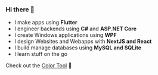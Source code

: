 ### Hi there 👋

- I make apps using **Flutter**
- I engineer backends using **C#** and **ASP.NET Core**
- I create Windows applications using **WPF** 
- I design Websites and Webapps with **NextJS and React**
- I build manage databases using **MySQL and SQLite**
- I learn stuff on the go

Check out the [Color Tool](https://coffeecoding.github.io) 🌴

<!--
**coffeecoding/coffeecoding** is a ✨ _special_ ✨ repository because its `README.md` (this file) appears on your GitHub profile.

- 🔐 I’m currently working on Discryptor, an Encryption Software to secure your private Discord chats
- 🌱 I’m currently learning Flutter 
- 📫 Reach out to me via Twitter
-->
